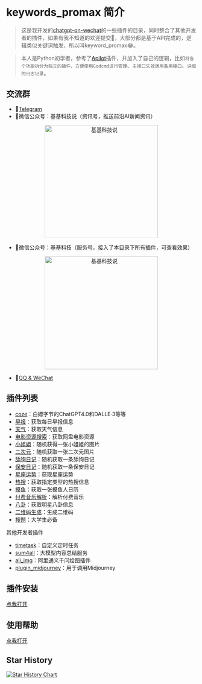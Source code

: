 # keywords_promax 简介
> 这是我开发的[chatgpt-on-wechat](https://github.com/zhayujie/chatgpt-on-wechat)的一些插件的目录，同时整合了其他开发者的插件，如果有我不知道的欢迎提交👏，大部分都是基于API完成的，逻辑类似关键词触发，所以叫keyword_promax😂。

>本人是Python初学者，参考了[Apilot](https://github.com/6vision/Apilot)插件，并加入了自己的逻辑，比如`将各个功能拆分为独立的插件，方便使用Godcmd进行管理`、`主接口失效调用备用接口`、`详细的日志记录`。
## 交流群
- 🫠[Telegram](https://t.me/ggkejishuo_group)
- 📢微信公众号：基基科技说（资讯号，推送前沿AI新闻资讯）
<div align="center">
<img src="https://cdn.jsdelivr.net/gh/MasterKeee/picture/%E5%9F%BA%E5%9F%BA%E7%A7%91%E6%8A%80%E8%AF%B4.png" width = "300" alt="基基科技说" />
</div>

- 🤖微信公众号：基基科技（服务号，接入了本目录下所有插件，可查看效果）

<div align="center">
<img src="https://cdn.jsdelivr.net/gh/MasterKeee/picture/%E6%89%AB%E7%A0%81_%E6%90%9C%E7%B4%A2%E8%81%94%E5%90%88%E4%BC%A0%E6%92%AD%E6%A0%B7%E5%BC%8F-%E6%A0%87%E5%87%86%E8%89%B2%E7%89%88.png" width = "300" alt="基基科技说" />
</div>

- 🐧[QQ & WeChat](https://masterke.feishu.cn/docx/Xuw4dHxPWoeJdgxDblNcpe7unqf?from=from_copylink)


## 插件列表
- [coze](https://github.com/MasterKeee/coze)：白嫖字节的ChatGPT4.0和DALLE·3等等
- [早报](https://github.com/MasterKeee/zaobao)：获取每日早报信息
- [天气](https://github.com/MasterKeee/get_weather)：获取天气信息
- [电影资源搜索](https://github.com/MasterKeee/search_movies)：获取网盘电影资源
- [小姐姐](https://github.com/MasterKeee/xiaojiejie_pic)：随机获得一张小姐姐的图片
- [二次元](https://github.com/MasterKeee/erciyuan_pic)：随机获取一张二次元图片
- [舔狗日记](https://github.com/MasterKeee/tiangou_diary)：随机获取一条舔狗日记
- [保安日记](https://github.com/MasterKeee/baoan_diary)：随机获取一条保安日记
- [星座运势](https://github.com/MasterKeee/star)：获取星座运势
- [热搜](https://github.com/MasterKeee/hot_trends)：获取指定类型的热搜信息
- [摸鱼](https://github.com/MasterKeee/moyu)：获取一张摸鱼人日历
- [付费音乐解析](https://github.com/MasterKeee/get_music)：解析付费音乐
- [八卦](https://github.com/MasterKeee/bagua)：获取明星八卦信息
- [二维码生成](https://github.com/MasterKeee/qr)：生成二维码
- [搜题](https://github.com/MasterKeee/search_questions)：大学生必备

其他开发者插件
- [timetask](https://github.com/haikerapples/timetask)：自定义定时任务
- [sum4all](https://github.com/fatwang2/sum4all)：大模型内容总结服务
- [ali_img](https://github.com/ZYWNB666/ali_img)：阿里通义千问绘图插件
- [plugin_midjourney](https://github.com/Git-HandClup/plugin_midjourney)：用于调用Midjourney

## 插件安装
[点我打开](https://github.com/zhayujie/chatgpt-on-wechat/tree/master/plugins#%E6%8F%92%E4%BB%B6%E5%AE%89%E8%A3%85%E6%96%B9%E6%B3%95)
## 使用帮助
[点我打开](https://masterke.feishu.cn/docx/JlKkdLXhsozPH8xnFu3ce9c3nkg?from=from_copylink)

## Star History

[![Star History Chart](https://api.star-history.com/svg?repos=MasterKeee/keywords_promax&type=Date)](https://star-history.com/#MasterKeee/keywords_promax&Date)
